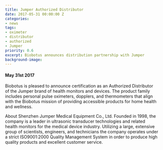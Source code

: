 ```yaml
---
title: Jumper Authorized Distributor
date: 2017-05-31 00:00:00 Z
categories:
- news
tags:
- oximeter
- distributor
- authorized
- Jumper
priority: 0.6
excerpt: Biobotus announces distribution partnership with Jumper
background-image: 
---
```


#### May 31st 2017

Biobotus is pleased to announce certification as an Authorized Distributor of the Jumper brand of health monitors and devices.  The product family includes personal pulse oximeters, dopplers, and thermometers that align with the Biobotus mission of providing accessible products for home health and wellness.  

About Shenzhen Jumper Medical Equipment Co., Ltd. 
Founded in 1998, the company is a leader in ultrasonic transducer technologies and related health monitors for the medical device industry.  Utilizing a large, extensive group of scientists, engineers, and technicians the company operates under a strict ISO9001:2000 Quality Management System in order to produce high quality products and excellent customer service. 
